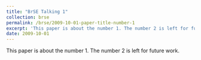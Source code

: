 ```yaml
---
title: "BrSE Talking 1"
collection: brse
permalink: /brse/2009-10-01-paper-title-number-1
excerpt: 'This paper is about the number 1. The number 2 is left for future work.'
date: 2009-10-01
---
```

This paper is about the number 1. The number 2 is left for future work.
